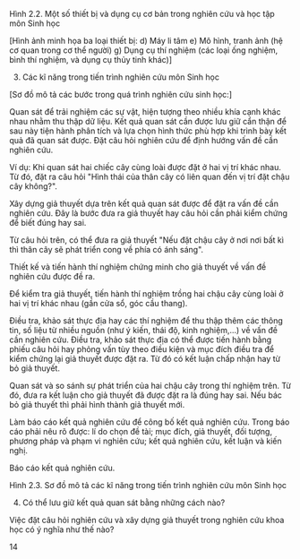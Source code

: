 Hình 2.2. Một số thiết bị và dụng cụ cơ bản trong nghiên cứu và học tập môn Sinh học

[Hình ảnh minh họa ba loại thiết bị:
d) Máy li tâm
e) Mô hình, tranh ảnh (hệ cơ quan trong cơ thể người)
g) Dụng cụ thí nghiệm (các loại ống nghiệm, bình thí nghiệm, và dụng cụ thủy tinh khác)]

3. Các kĩ năng trong tiến trình nghiên cứu môn Sinh học

[Sơ đồ mô tả các bước trong quá trình nghiên cứu sinh học:]

Quan sát để trải nghiệm các sự vật, hiện tượng theo nhiều khía cạnh khác nhau nhằm thu thập dữ liệu. Kết quả quan sát cần được lưu giữ cẩn thận để sau này tiện hành phân tích và lựa chọn hình thức phù hợp khi trình bày kết quả đã quan sát được. Đặt câu hỏi nghiên cứu để định hướng vấn đề cần nghiên cứu.

Ví dụ: Khi quan sát hai chiếc cây cùng loài được đặt ở hai vị trí khác nhau. Từ đó, đặt ra câu hỏi "Hình thái của thân cây có liên quan đến vị trí đặt chậu cây không?".

Xây dựng giả thuyết dựa trên kết quả quan sát được để đặt ra vấn đề cần nghiên cứu. Đây là bước đưa ra giả thuyết hay câu hỏi cần phải kiểm chứng để biết đúng hay sai.

Từ câu hỏi trên, có thể đưa ra giả thuyết "Nếu đặt chậu cây ở nơi nơi bất kì thì thân cây sẽ phát triển cong về phía có ánh sáng".

Thiết kế và tiến hành thí nghiệm chứng minh cho giả thuyết về vấn đề nghiên cứu được đề ra.

Để kiểm tra giả thuyết, tiến hành thí nghiệm trồng hai chậu cây cùng loài ở hai vị trí khác nhau (gần cửa sổ, góc cầu thang).

Điều tra, khảo sát thực địa hay các thí nghiệm để thu thập thêm các thông tin, số liệu từ nhiều nguồn (như ý kiến, thái độ, kinh nghiệm,...) về vấn đề cần nghiên cứu. Điều tra, khảo sát thực địa có thể được tiến hành bằng phiếu câu hỏi hay phỏng vấn tùy theo điều kiện và mục đích điều tra để kiểm chứng lại giả thuyết được đặt ra. Từ đó có kết luận chấp nhận hay từ bỏ giả thuyết.

Quan sát và so sánh sự phát triển của hai chậu cây trong thí nghiệm trên. Từ đó, đưa ra kết luận cho giả thuyết đã được đặt ra là đúng hay sai. Nếu bác bỏ giả thuyết thì phải hình thành giả thuyết mới.

Làm báo cáo kết quả nghiên cứu để công bố kết quả nghiên cứu. Trong báo cáo phải nêu rõ được: lí do chọn đề tài; mục đích, giả thuyết, đối tượng, phương pháp và phạm vi nghiên cứu; kết quả nghiên cứu, kết luận và kiến nghị.

Báo cáo kết quả nghiên cứu.

Hình 2.3. Sơ đồ mô tả các kĩ năng trong tiến trình nghiên cứu môn Sinh học

4. Có thể lưu giữ kết quả quan sát bằng những cách nào?

Việc đặt câu hỏi nghiên cứu và xây dựng giả thuyết trong nghiên cứu khoa học có ý nghĩa như thế nào?

14